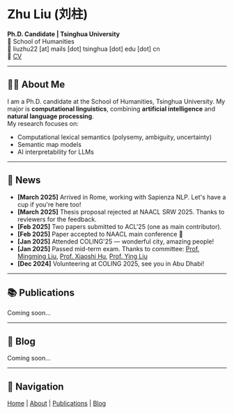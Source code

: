 # Zhu Liu (刘柱)

**Ph.D. Candidate | Tsinghua University**  
📍 School of Humanities  
📧 liuzhu22 [at] mails [dot] tsinghua [dot] edu [dot] cn  
📄 [CV](#)  

---

## 🧑‍🎓 About Me

I am a Ph.D. candidate at the School of Humanities, Tsinghua University. My major is **computational linguistics**, combining **artificial intelligence** and **natural language processing**.  
My research focuses on:

- Computational lexical semantics (polysemy, ambiguity, uncertainty)  
- Semantic map models  
- AI interpretability for LLMs  

---

## 📰 News

- **[March 2025]** Arrived in Rome, working with Sapienza NLP. Let's have a cup if you're here too!
- **[March 2025]** Thesis proposal rejected at NAACL SRW 2025. Thanks to reviewers for the feedback.
- **[Feb 2025]** Two papers submitted to ACL'25 (one as main contributor).
- **[Feb 2025]** Paper accepted to NAACL main conference 🎉
- **[Jan 2025]** Attended COLING'25 — wonderful city, amazing people!
- **[Jan 2025]** Passed mid-term exam. Thanks to committee: [Prof. Mingming Liu](#), [Prof. Xiaoshi Hu](#), [Prof. Ying Liu](#)
- **[Dec 2024]** Volunteering at COLING 2025, see you in Abu Dhabi!

---

## 📚 Publications

Coming soon...

---

## 📝 Blog

Coming soon...

---

## 📌 Navigation

[Home](#zhu-liu-刘柱) | [About](#-about-me) | [Publications](#-publications) | [Blog](#-blog)
